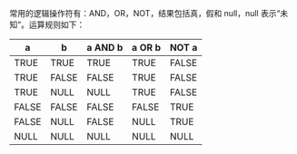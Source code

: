
常用的逻辑操作符有：AND，OR，NOT，结果包括真，假和 null，null 表示“未知”。运算规则如下：

| **a** | **b** | **a AND b** | **a OR b** | **NOT a** |
| ----- | ----- | ----------- | ---------- | --------- |
| TRUE  | TRUE  | TRUE        | TRUE       | FALSE     |
| TRUE  | FALSE | FALSE       | TRUE       | FALSE     |
| TRUE  | NULL  | NULL        | TRUE       | FALSE     |
| FALSE | FALSE | FALSE       | FALSE      | TRUE      |
| FALSE | NULL  | FALSE       | NULL       | TRUE      |
| NULL  | NULL  | NULL        | NULL       | NULL      |
